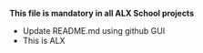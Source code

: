**This file is mandatory in all ALX School projects**
- Update README.md using github GUI
- This is ALX
